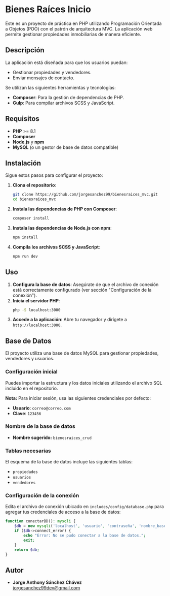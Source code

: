 # Bienes Raíces Inicio

Este es un proyecto de práctica en PHP utilizando Programación Orientada a Objetos (POO) con el patrón de arquitectura MVC. La aplicación web permite gestionar propiedades inmobiliarias de manera eficiente.

## Descripción

La aplicación está diseñada para que los usuarios puedan:
- Gestionar propiedades y vendedores.
- Enviar mensajes de contacto.

Se utilizan las siguientes herramientas y tecnologías:
- **Composer**: Para la gestión de dependencias de PHP.
- **Gulp**: Para compilar archivos SCSS y JavaScript.

## Requisitos

- **PHP** >= 8.1
- **Composer**
- **Node.js** y **npm**
- **MySQL** (o un gestor de base de datos compatible)

## Instalación

Sigue estos pasos para configurar el proyecto:

1. **Clona el repositorio**:
    ```sh
    git clone https://github.com/jorgesanchez99/bienesraices_mvc.git
    cd bienesraices_mvc
    ```

2. **Instala las dependencias de PHP con Composer**:
    ```sh
    composer install
    ```

3. **Instala las dependencias de Node.js con npm**:
    ```sh
    npm install
    ```

4. **Compila los archivos SCSS y JavaScript**:
    ```sh
    npm run dev
    ```

## Uso

1. **Configura la base de datos**: Asegúrate de que el archivo de conexión está correctamente configurado (ver sección "Configuración de la conexión").
2. **Inicia el servidor PHP**:
    ```sh
    php -S localhost:3000
    ```
3. **Accede a la aplicación**: Abre tu navegador y dirígete a `http://localhost:3000`.

## Base de Datos

El proyecto utiliza una base de datos MySQL para gestionar propiedades, vendedores y usuarios.

### Configuración inicial

Puedes importar la estructura y los datos iniciales utilizando el archivo SQL incluido en el repositorio. 

**Nota:** Para iniciar sesión, usa las siguientes credenciales por defecto:
- **Usuario**: `correo@correo.com`
- **Clave**: `123456`

### Nombre de la base de datos

- **Nombre sugerido:** `bienesraices_crud`

### Tablas necesarias

El esquema de la base de datos incluye las siguientes tablas:
- `propiedades`
- `usuarios`
- `vendedores`

### Configuración de la conexión

Edita el archivo de conexión ubicado en `includes/config/database.php` para agregar tus credenciales de acceso a la base de datos:
```php
function conectarBD(): mysqli {
    $db = new mysqli('localhost', 'usuario', 'contraseña', 'nombre_base');
    if ($db->connect_error) {
        echo "Error: No se pudo conectar a la base de datos.";
        exit;
    }
    return $db;
}
```

## Autor

- **Jorge Anthony Sánchez Chávez**  
  [jorgesanchez99dev@gmail.com](mailto:jorgesanchez99dev@gmail.com)

